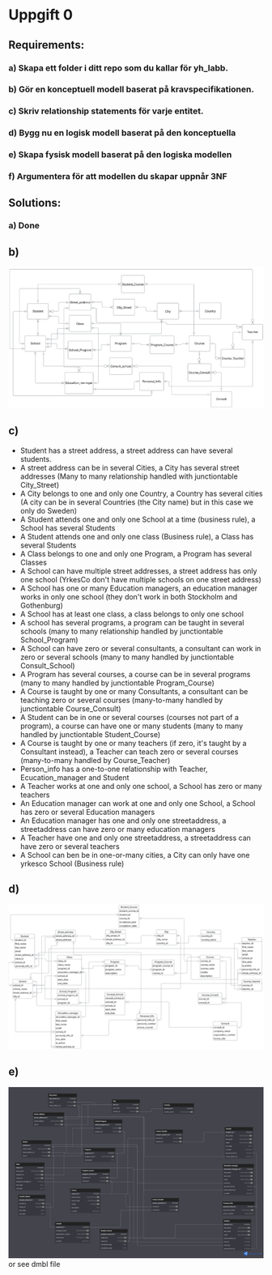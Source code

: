 # Uppgift 0

## Requirements:
### a) Skapa ett folder i ditt repo som du kallar för yh_labb.
### b) Gör en konceptuell modell baserat på kravspecifikationen.
### c) Skriv relationship statements för varje entitet.
### d) Bygg nu en logisk modell baserat på den konceptuella
### e) Skapa fysisk modell baserat på den logiska modellen
### f) Argumentera för att modellen du skapar uppnår 3NF

## Solutions:
### a) Done
## b)
<img src = "../../assets/conceptual_yrkesco6.png" width=700>

## c)
- Student has a street address, a street address can have several students.
- A street address can be in several Cities, a City has several street addresses (Many to many relationship handled with junctiontable City_Street)
- A City belongs to one and only one Country, a Country has several cities (A city can be in several Countries (the City name) but in this case we only do Sweden)
- A Student attends one and only one School at a time (business rule), a School has several Students
- A Student attends one and only one class (Business rule), a Class has several Students
- A Class belongs to one and only one Program, a Program has several Classes
- A School can have multiple street addresses, a street address has only one school (YrkesCo don't have multiple schools on one street address)
- A School has one or many Education managers, an education manager works in only one school (they don't work in both Stockholm and Gothenburg)
- A School has at least one class, a class belongs to only one school
- A school has several programs, a program can be taught in several schools (many to many relationship handled by junctiontable School_Program)
- A School can have zero or several consultants, a consultant can work in zero or several schools (many to many handled by junctiontable Consult_School)
- A Program has several courses, a course can be in several programs (many to many handled by junctiontable Program_Course)
- A Course is taught by one or many Consultants, a consultant can be teaching zero or several courses (many-to-many handled by junctiontable Course_Consult)
- A Student can be in one or several courses (courses not part of a program), a course can have one or many students (many to many handled by junctiontable Student_Course)
- A Course is taught by one or many teachers (if zero, it's taught by a Consultant instead), a Teacher can teach zero or several courses (many-to-many handled by Course_Teacher)
- Person_info has a one-to-one relationship with Teacher, Ecucation_manager and Student
- A Teacher works at one and only one school, a School has zero or many teachers
- An Education manager can work at one and only one School, a School has zero or several Education managers
- An Education manager has one and only one streetaddress, a streetaddress can have zero or many education managers
- A Teacher have one and only one streetaddress, a streetaddress can have zero or several teachers
- A School can ben be in one-or-many cities, a City can only have one yrkesco School (Business rule)

## d)

<img src = "../../assets/logical_yrkesco.png" width=700>

## e)

<img src = "../../assets/physical_yrkesco.png" width=700>
or see dmbl file
